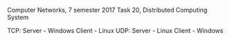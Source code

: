 Computer Networks, 7 semester 2017
Task 20, Distributed Computing System

TCP:
	Server - Windows
	Client - Linux
UDP:
	Server - Linux
	Client - Windows
